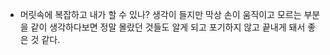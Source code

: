 - 머릿속에 복잡하고 내가 할 수 있나? 생각이 들지만 막상 손이 움직이고 모르는 부분을 같이 생각하다보면 정말 몰랐던 것들도 알게 되고 포기하지 않고 끝내게 돼서 좋은 것 같다.